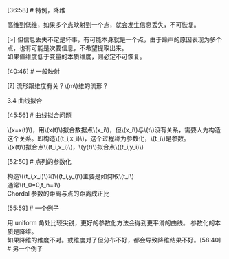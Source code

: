 

[36:58] # 特例，降维    

高维到低维，如果多个点映射到一个点，就会发生信息丢失，不可恢复。  　　　

[>] 但信息丢失不定是坏事，有可能本身就是一个点，由于躁声的原因表现为多个点，也有可能是次要信息，不希望提取出­来。   
如果值维度低于变量的本质维度，则必定不可恢复。      

[40:46] # 一般映射　　　　 

[?] 流形跟维度有关？\\(m\\)维的流形？   

3.4 曲线拟合   

[45:56] # 曲线拟合问题    

\\(x=x(t)\\)，用\\(x(t)\\)拟合数据点\\(x_i\\)，但\\(x_i\\)与\\(t\\)没有关系，需要人为构造这个关系。即构造\\((t_i,x_i)\\)，这个过程称为参数化，\\(t_i\\)是参数。    
\\(x(t)\\)拟合点\\((t_i,x_i)\\)，\\(y(t)\\)拟合点\\((t_i,y_i)\\)    


[52:50] # 点列的参数化    

构造\\((t_i,x_i)\\)和\\((t_i,y_i)\\)主要是如何取\\(t_i\\)   
通常\\(t_0=0,t_n=1\\)    
Chordal 参数的距离与点的距离成正比    


[55:59] # 一个例子    

用 uniform 角处比较尖锐，更好的参数化方法会得到更平滑的曲线。
参数化的本质是降维。    
如果降维的维度不对。或维度对了但分布不好，都会导致降维结果不好。[58:40] # 另一个例子